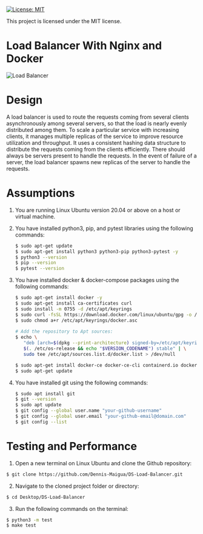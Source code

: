 [![License: MIT](https://img.shields.io/badge/License-MIT-yellow.svg)](https://opensource.org/licenses/MIT)

This project is licensed under the MIT license.

# Load Balancer With Nginx and Docker

![Load Balancer](https://github.com/Dennis-Maigua/DS-Load-Balancer/assets/32156551/39a184e9-217b-4c3c-93f9-52b5281dcd28)

# Design

A load balancer is used to route the requests coming from several clients asynchronously among several servers, so that the load is nearly evenly distributed among them. To scale a particular service with increasing clients, it manages multiple replicas of the service to improve resource utilization and throughput. It uses a consistent hashing data structure to distribute the requests coming from the clients efficiently. There should always be servers present to handle the requests. In the event of failure of a server, the load balancer spawns new replicas of the server to handle the requests.

# Assumptions

1. You are running Linux Ubuntu version 20.04 or above on a host or virtual machine.

2. You have installed python3, pip, and pytest libraries using the following commands:

   ```bash
   $ sudo apt-get update
   $ sudo apt-get install python3 python3-pip python3-pytest -y
   $ python3 --version
   $ pip --version
   $ pytest --version
   ```
   
3. You have installed docker & docker-compose packages using the following commands:
  
   ```bash
   $ sudo apt-get install docker -y
   $ sudo apt-get install ca-certificates curl
   $ sudo install -m 0755 -d /etc/apt/keyrings
   $ sudo curl -fsSL https://download.docker.com/linux/ubuntu/gpg -o /etc/apt/keyrings/docker.asc
   $ sudo chmod a+r /etc/apt/keyrings/docker.asc
    
   # Add the repository to Apt sources:
   $ echo \
      "deb [arch=$(dpkg --print-architecture) signed-by=/etc/apt/keyrings/docker.asc] https://download.docker.com/linux/ubuntu \
      $(. /etc/os-release && echo "$VERSION_CODENAME") stable" | \
      sudo tee /etc/apt/sources.list.d/docker.list > /dev/null
   
   $ sudo apt-get install docker-ce docker-ce-cli containerd.io docker-buildx-plugin docker-compose-plugin
   $ sudo apt-get update
   ```
   
4. You have installed git using the following commands:
  
   ```bash
   $ sudo apt install git
   $ git --version
   $ sudo apt update
   $ git config --global user.name "your-github-username"
   $ git config --global user.email "your-github-email@domain.com"
   $ git config --list
   ```

# Testing and Performance

1. Open a new terminal on Linux Ubuntu and clone the Github repository:

  ```bash
  $ git clone https://github.com/Dennis-Maigua/DS-Load-Balancer.git
  ```

2. Navigate to the cloned project folder or directory:

  ```bash
  $ cd Desktop/DS-Load-Balancer
  ```

3. Run the following commands on the terminal:

  ```bash
  $ python3 -m test
  $ make test
  ```
